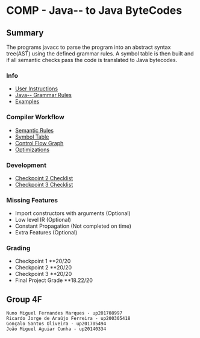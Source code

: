 # COMP - Java-- to Java ByteCodes

## Summary

The programs javacc to parse the program into an abstract syntax tree(AST) using the defined grammar rules. A symbol table is then built and if all semantic checks pass the code is translated to Java bytecodes.

### Info
* [User Instructions](docs/User_Guide.md)
* [Java-- Grammar Rules](docs/java--.md)
* [Examples](docs/Examples.md)

### Compiler Workflow
* [Semantic Rules](docs/Semantic.md)
* [Symbol Table](docs/SymTable.md)
* [Control Flow Graph](docs/CFG.md)
* [Optimizations](docs/optimizations.md)

### Development
* [Checkpoint 2 Checklist](docs/CP2_Checklist.md)
* [Checkpoint 3 Checklist](docs/CP3_Checklist.md)

### Missing Features
* Import constructors with arguments (Optional)
* Low level IR (Optional)
* Constant Propagation (Not completed on time)
* Extra Features (Optional)

### Grading
* Checkpoint 1 **20/20
* Checkpoint 2 **20/20
* Checkpoint 3 **20/20
* Final Project Grade **18.22/20


## Group 4F
    Nuno Miguel Fernandes Marques - up201708997
    Ricardo Jorge de Araújo Ferreira - up200305418
    Gonçalo Santos Oliveira - up201705494
    João Miguel Aguiar Cunha - up20140334
